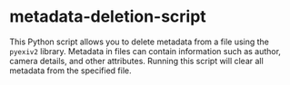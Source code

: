 # metadata-deletion-script
This Python script allows you to delete metadata from a file using the `pyexiv2` library. Metadata in files can contain information such as author, camera details, and other attributes. Running this script will clear all metadata from the specified file.
